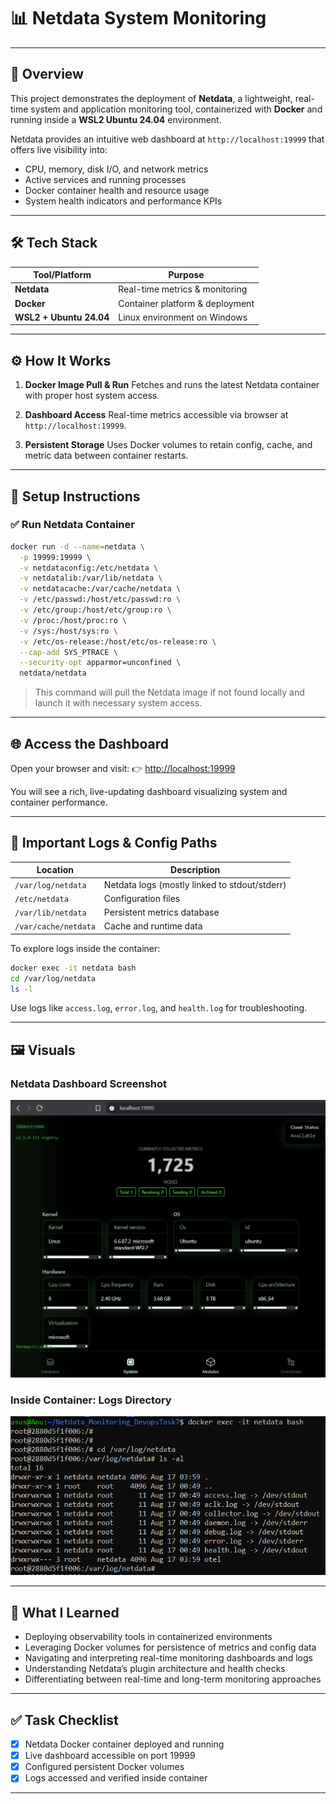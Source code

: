 # 📊 Netdata System Monitoring

---

## 📌 Overview

This project demonstrates the deployment of **Netdata**, a lightweight, real-time system and application monitoring tool, containerized with **Docker** and running inside a **WSL2 Ubuntu 24.04** environment.

Netdata provides an intuitive web dashboard at `http://localhost:19999` that offers live visibility into:

* CPU, memory, disk I/O, and network metrics
* Active services and running processes
* Docker container health and resource usage
* System health indicators and performance KPIs

---

## 🛠️ Tech Stack

| Tool/Platform           | Purpose                         |
| ----------------------- | ------------------------------- |
| **Netdata**             | Real-time metrics & monitoring  |
| **Docker**              | Container platform & deployment |
| **WSL2 + Ubuntu 24.04** | Linux environment on Windows    |

---

## ⚙️ How It Works

1. **Docker Image Pull & Run**
   Fetches and runs the latest Netdata container with proper host system access.

2. **Dashboard Access**
   Real-time metrics accessible via browser at `http://localhost:19999`.

3. **Persistent Storage**
   Uses Docker volumes to retain config, cache, and metric data between container restarts.

---

## 🧰 Setup Instructions

### ✅ Run Netdata Container

```bash
docker run -d --name=netdata \
  -p 19999:19999 \
  -v netdataconfig:/etc/netdata \
  -v netdatalib:/var/lib/netdata \
  -v netdatacache:/var/cache/netdata \
  -v /etc/passwd:/host/etc/passwd:ro \
  -v /etc/group:/host/etc/group:ro \
  -v /proc:/host/proc:ro \
  -v /sys:/host/sys:ro \
  -v /etc/os-release:/host/etc/os-release:ro \
  --cap-add SYS_PTRACE \
  --security-opt apparmor=unconfined \
  netdata/netdata
```

> This command will pull the Netdata image if not found locally and launch it with necessary system access.

---

## 🌐 Access the Dashboard

Open your browser and visit:
👉 [http://localhost:19999](http://localhost:19999)

You will see a rich, live-updating dashboard visualizing system and container performance.

---

## 📂 Important Logs & Config Paths

| Location             | Description                                   |
| -------------------- | --------------------------------------------- |
| `/var/log/netdata`   | Netdata logs (mostly linked to stdout/stderr) |
| `/etc/netdata`       | Configuration files                           |
| `/var/lib/netdata`   | Persistent metrics database                   |
| `/var/cache/netdata` | Cache and runtime data                        |

To explore logs inside the container:

```bash
docker exec -it netdata bash
cd /var/log/netdata
ls -l
```

Use logs like `access.log`, `error.log`, and `health.log` for troubleshooting.

---

## 🖼️ Visuals

### Netdata Dashboard Screenshot

![Netdata Screenshot](./netdata-dashboard.png)

### Inside Container: Logs Directory

![docker exec Screenshot](./docker%20exec%20-it%20netdata%20bash.png)

---

## 🧠 What I Learned

* Deploying observability tools in containerized environments
* Leveraging Docker volumes for persistence of metrics and config data
* Navigating and interpreting real-time monitoring dashboards and logs
* Understanding Netdata’s plugin architecture and health checks
* Differentiating between real-time and long-term monitoring approaches

---

## ✅ Task Checklist

* [x] Netdata Docker container deployed and running
* [x] Live dashboard accessible on port 19999
* [x] Configured persistent Docker volumes
* [x] Logs accessed and verified inside container

---
